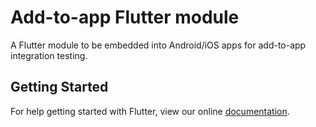 # Add-to-app Flutter module

A Flutter module to be embedded into Android/iOS apps for add-to-app integration
testing.

## Getting Started

For help getting started with Flutter, view our online
[documentation](https://flutter.dev/).
